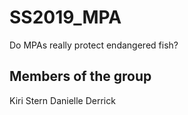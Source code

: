 # SS2019_MPA
Do MPAs really protect endangered fish?

## Members of the group
Kiri Stern
Danielle Derrick
